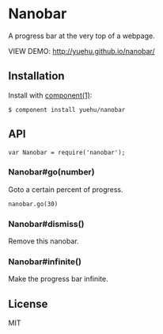 # Nanobar

A progress bar at the very top of a webpage.

VIEW DEMO: <http://yuehu.github.io/nanobar/>

## Installation

Install with [component(1)](http://component.io):

    $ component install yuehu/nanobar

## API

```
var Nanobar = require('nanobar');
```

### Nanobar#go(number)

Goto a certain percent of progress.

```
nanobar.go(30)
```

### Nanobar#dismiss()

Remove this nanobar.

### Nanobar#infinite()

Make the progress bar infinite.

## License

  MIT
